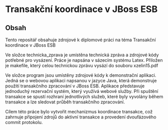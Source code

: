 Transakční koordinace v JBoss ESB
====================


Obsah
---------------------

Tento repositář obsahuje zdrojové k diplomové práci na téma Transakční koordinace v JBoss ESB

Ve složce technicka_zprava je umístěna technická zpráva a zdrojové kódy potřebné pro vysázení. Práce je napsána v sázecím systému Latex.
Přiložen je makefile, který celou technickou zprávu vysází do souboru xzelin15.pdf

Ve složce program jsou umístěny zdrojové kódy k demonstrační aplikaci. Jedná se o webovou aplikaci napsanou v jazyce Java, která demonstruje použití transakčního zpracování v JBoss ESB. Aplikace představuje jednoduchý rezervační systém, který využívá webové služby. Při spuštění transakce se spustí rozhraní jednotlivých služeb, které byly vyvolány během transakce a lze sledovat průběh transakčního zpracování. 

Cílem této práce bylo vytvořit mechanizmus koordinace transakce, což zahrnuje připojení zdrojů do aktivní transakce a provedení dvoufázového commit protokolu.
  


